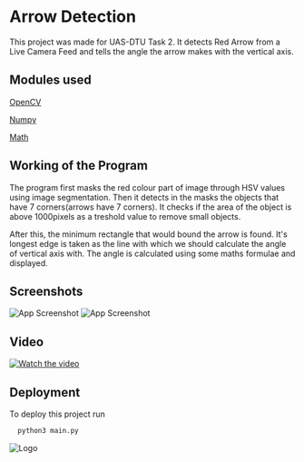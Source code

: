 
# Arrow Detection

This project was made for UAS-DTU Task 2. It detects Red Arrow from a Live Camera Feed and tells the angle the arrow makes with the vertical axis.


## Modules used

[OpenCV](https://docs.opencv.org/4.x/d6/d00/tutorial_py_root.html)

[Numpy](https://numpy.org/)

[Math](https://docs.python.org/3/library/math.html)

## Working of the Program
The program first masks the red colour part of image through HSV values using image segmentation.
Then it detects in the masks the objects that have 7 corners(arrows have 7 corners).
It checks if the area of the object is above 1000pixels as a treshold value to remove small objects.

After this, the minimum rectangle that would bound the arrow is found. 
It's longest edge is taken as the line with which we should calculate the angle of vertical axis with.
The angle is calculated using some maths formulae and displayed.


## Screenshots

![App Screenshot](https://i.postimg.cc/7hFs2Pyg/591c5f28-b913-4740-9a51-32165a66b656.jpg)
![App Screenshot](https://i.postimg.cc/J7sRZTLn/c9128718-6063-4f80-b5de-fd5539541cd2.jpg)

## Video

[![Watch the video](https://i.postimg.cc/7hFs2Pyg/591c5f28-b913-4740-9a51-32165a66b656.jpg)](https://imgur.com/a/0tBxvL7)

## Deployment

To deploy this project run

```bash
  python3 main.py
```


![Logo](https://uasdtu.com/public/l.png)


